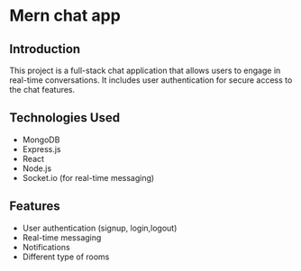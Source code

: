 # Mern chat app
 ## Introduction

This project is a full-stack chat application that allows users to engage in real-time conversations. It includes user authentication for secure access to the chat features.

## Technologies Used

- MongoDB
- Express.js
- React
- Node.js
- Socket.io (for real-time messaging)

## Features

- User authentication (signup, login,logout)
- Real-time messaging
- Notifications
- Different type of rooms 
